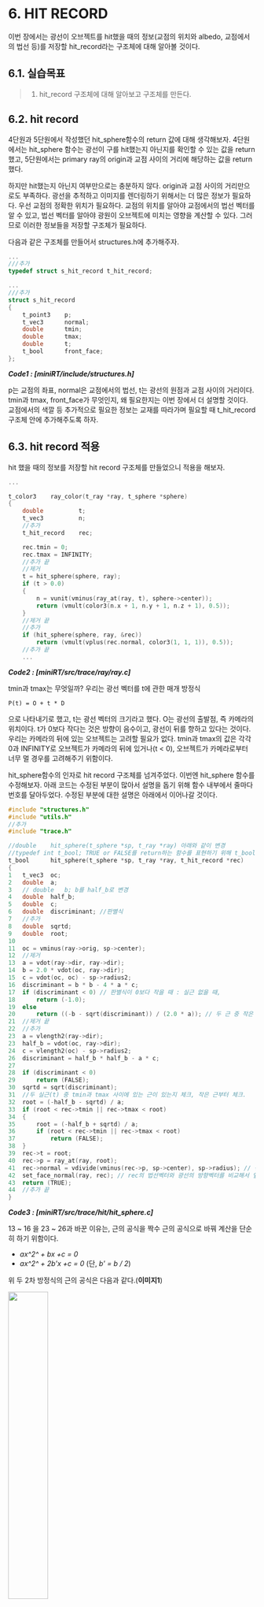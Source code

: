 # 6. HIT RECORD

이번 장에서는 광선이 오브젝트를 hit했을 때의 정보(교점의 위치와 albedo, 교점에서의 법선 등)를 저장할 hit_record라는 구조체에 대해 알아볼 것이다.

## 6.1. 실습목표
>
> 1. hit_record 구조체에 대해 알아보고 구조체를 만든다.
>

## 6.2. hit record

4단원과 5단원에서 작성했던 hit_sphere함수의 return 값에 대해 생각해보자. 4단원에서는 hit_sphere 함수는 광선이 구를 hit했는지 아닌지를 확인할 수 있는 값을 return 했고, 5단원에서는 primary ray의 origin과 교점 사이의 거리에 해당하는 값을 return 했다.

하지만 hit했는지 아닌지 여부만으로는 충분하지 않다. origin과 교점 사이의 거리만으로도 부족하다. 광선을 추적하고 이미지를 렌더링하기 위해서는 더 많은 정보가 필요하다. 우선 교점의 정확한 위치가 필요하다. 교점의 위치를 알아야 교점에서의 법선 벡터를 알 수 있고, 법선 벡터를 알아야 광원이 오브젝트에 미치는 영향을 계산할 수 있다. 그러므로 이러한 정보들을 저장할 구조체가 필요하다.

다음과 같은 구조체를 만들어서 structures.h에 추가해주자.
```c
...
///추가
typedef struct s_hit_record t_hit_record;

...
///추가
struct s_hit_record
{
	t_point3	p;
	t_vec3		normal;
	double		tmin;
	double		tmax;
	double		t;
	t_bool		front_face;
};
```

***Code1 : [miniRT/include/structures.h]***

p는 교점의 좌표, normal은 교점에서의 법선, t는 광선의 원점과 교점 사이의 거리이다. tmin과 tmax, front_face가 무엇인지, 왜 필요한지는 이번 장에서 더 설명할 것이다. 교점에서의 색깔 등 추가적으로 필요한 정보는 교재를 따라가며 필요할 때 t_hit_record 구조체 안에 추가해주도록 하자.

## 6.3. hit record 적용

hit 했을 때의 정보를 저장할 hit record 구조체를 만들었으니 적용을 해보자.

```c
...

t_color3	ray_color(t_ray *ray, t_sphere *sphere)
{
	double			t;
	t_vec3			n;
	//추가
	t_hit_record	rec;

	rec.tmin = 0;
	rec.tmax = INFINITY;
	//추가 끝
	//제거
	t = hit_sphere(sphere, ray);
	if (t > 0.0)
	{
		n = vunit(vminus(ray_at(ray, t), sphere->center));
		return (vmult(color3(n.x + 1, n.y + 1, n.z + 1), 0.5));
	}
	//제거 끝
	//추가
	if (hit_sphere(sphere, ray, &rec))
		return (vmult(vplus(rec.normal, color3(1, 1, 1)), 0.5));
	//추가 끝
	...
```

***Code2 : [miniRT/src/trace/ray/ray.c]***

tmin과 tmax는 무엇일까? 우리는 광선 벡터를 t에 관한 매개 방정식

`P(t) = O + t * D`

으로 나타내기로 했고, t는 광선 벡터의 크기라고 했다. O는 광선의 출발점, 즉 카메라의 위치이다. t가 0보다 작다는 것은 방향이 음수이고, 광선이 뒤를 향하고 있다는 것이다. 우리는 카메라의 뒤에 있는 오브젝트는 고려할 필요가 없다. tmin과 tmax의 값은 각각 0과 INFINITY로 오브젝트가 카메라의 뒤에 있거나(t < 0), 오브젝트가 카메라로부터 너무 멀 경우를 고려해주기 위함이다.

hit_sphere함수의 인자로 hit record 구조체를 넘겨주었다. 이번엔 hit_sphere 함수를 수정해보자. 아래 코드는 수정된 부분이 많아서 설명을 돕기 위해 함수 내부에서 줄마다 번호를 달아두었다. 수정된 부분에 대한 설명은 아래에서 이어나갈 것이다.

```c
#include "structures.h"
#include "utils.h"
//추가
#include "trace.h"

//double	hit_sphere(t_sphere *sp, t_ray *ray) 아래와 같이 변경
//typedef int t_bool; TRUE or FALSE를 return하는 함수를 표현하기 위해 t_bool 사용
t_bool		hit_sphere(t_sphere *sp, t_ray *ray, t_hit_record *rec)
{
1	t_vec3	oc;
2	double	a;
3	// double	b; b를 half_b로 변경
4	double	half_b;
5	double	c;
6	double	discriminant; //판별식
7	//추가
8	double	sqrtd;
9	double	root;
10
11	oc = vminus(ray->orig, sp->center);
12	//제거
13	a = vdot(ray->dir, ray->dir);
14	b = 2.0 * vdot(oc, ray->dir);
15	c = vdot(oc, oc) - sp->radius2;
16	discriminant = b * b - 4 * a * c;
17	if (discriminant < 0) // 판별식이 0보다 작을 때 : 실근 없을 때,
18		return (-1.0);
19	else
20		return ((-b - sqrt(discriminant)) / (2.0 * a)); // 두 근 중 작은 근
21	//제거 끝
22	//추가
23	a = vlength2(ray->dir);
23	half_b = vdot(oc, ray->dir);
24	c = vlength2(oc) - sp->radius2;
26	discriminant = half_b * half_b - a * c;
27
28	if (discriminant < 0)
29		return (FALSE);
30	sqrtd = sqrt(discriminant);
31	//두 실근(t) 중 tmin과 tmax 사이에 있는 근이 있는지 체크, 작은 근부터 체크.
32	root = (-half_b - sqrtd) / a;
33	if (root < rec->tmin || rec->tmax < root)
34	{
35		root = (-half_b + sqrtd) / a;
36		if (root < rec->tmin || rec->tmax < root)
37			return (FALSE);
38	}
39	rec->t = root;
40	rec->p = ray_at(ray, root);
41	rec->normal = vdivide(vminus(rec->p, sp->center), sp->radius); // 정규화된 법선 벡터.
42	set_face_normal(ray, rec); // rec의 법선벡터와 광선의 방향벡터를 비교해서 앞면인지 뒷면인지 t_bool 값으로 저장.
43	return (TRUE);
44	//추가 끝
}
```

***Code3 : [miniRT/src/trace/hit/hit_sphere.c]***

13 ~ 16 을 23 ~ 26과 바꾼 이유는, 근의 공식을 짝수 근의 공식으로 바꿔 계산을 단순히 하기 위함이다.

- *ax^2^ + bx +c = 0*
- *ax^2^ + 2b'x +c = 0* 
(단, *b' = b / 2*)

위 두 2차 방정식의 근의 공식은 다음과 같다.(**이미지1**)

<img src = "./images/06_image1.png" width="40%">

**이미지1. 근의 공식, 짝수 근의 공식**

30번부터 38번줄을 추가해 준 이유를 살펴보자.
```c
30	sqrtd = sqrt(discriminant);
31	//두 실근(t) 중 tmin과 tmax 사이에 있는 근이 있는지 체크, 작은 근부터 체크.
32	root = (-half_b - sqrtd) / a; // 두 근(t) 중 작은 근(t)부터 고려.
33	if (root < rec->tmin || rec->tmax < root) 작은 t가 tmin보다 작거나 tmax보다 큰 경우
34	{
35		root = (-half_b + sqrtd) / a; 큰 근(t)가 tmin보다 작은지, tmax보다 큰지 체크.
36		if (root < rec->tmin || rec->tmax < root) 큰 근조차 tmin보다 작다면 hit하지 않은 것이므로 FALSE를 반환.
37			return (FALSE);
38	}
```

광선이 오브젝트를 관통한다면 두 개의 교점이 생길 것이고, 카메라에는 가까운 교점에 해당하는 부분만 보일 것이다. 그런데 왜 두 교점을 모두 고려해줬을까? 어떤 구가 카메라를 둘러싸고 있다고 생각해보자. 그럼 두 근 중 작은 근은 카메라의 뒤쪽에 있는 것이고, 두 근 중 큰 근이 카메라의 앞에 있게 될 것이다. 위와 같은 경우를 고려해주기 위해 두 근을 모두 확인하는 것이다.

```c
39	rec->t = root;
40	rec->p = ray_at(ray, root);
41	rec->normal = vdivide(vminus(rec->p, sp->center), sp->radius); // 정규화된 법선 벡터.
42	set_face_normal(ray, rec); // rec의 법선벡터와 광선의 방향벡터를 비교해서 앞면인지 뒷면인지 t_bool 값으로 저장.
43	return (TRUE);
```

39 ~ 41은 hit record 구조체인 rec에 필요한 정보들을 저장하는 것이다.

42의 set_face_normal(ray, rec)은 위에서 언급한, 구가 카메라를 둘러싸고 있는 경우를 고려하기 위함이다. 카메라가 구의 안쪽에 있다면 광선과 법선은 같은 방향을 향하게 될 것이다. 그러나 오브젝트와 광원 간의 상호작용을 계산하기 위해서는 법선과 광선이 항상 반대방향을 향하고 있어야 한다. 그러므로 법선이 광선을 반대 방향인지를 확인하는 함수를 추가했다.

```c
#include "trace.h"

void	set_face_normal(t_ray *r, t_hit_record *rec)
{
	// 광선의 방향벡터와 교점의 법선벡터의 내적이 음수이면 광선은 앞면(객체의)에 hit 한 것이다
	rec->front_face = vdot(r->dir, rec->normal) < 0;
	// 광선의 앞면에 hit 면 그대로 아니면 법선을 반대로 뒤집는다. (항상 광선 방향벡터와 법선 벡터를 반대인 상태로 사용하기위해)
	rec->normal = (rec->front_face) ? rec->normal : vmult(rec->normal, -1);
}
```

***Code4 : [miniRT/src/trace/hit/normal.c]***

지금까지 변경 또는 추가한 함수를 헤더 파일에 반영해주자.

```c
...
// trace/hit/
//double		hit_sphere(t_sphere *sp, t_ray *ray); 아래로 변경
t_bool		hit_sphere(t_sphere *sp, t_ray *ray, t_hit_record *rec);
void		set_face_normal(t_ray *r, t_hit_record *rec);

#endif
```
***Code5 : [miniRT/include/trace.h]***

코드 수정 후 출력 결과물은 05번과 같아야 한다. 혹시 결과가 다르다면 다르게 작성한 부분이 있는지 확인해보자. 다음 장에서는 한 광선이 여러개의 물체를 지나는 경우를 생각해보자.
